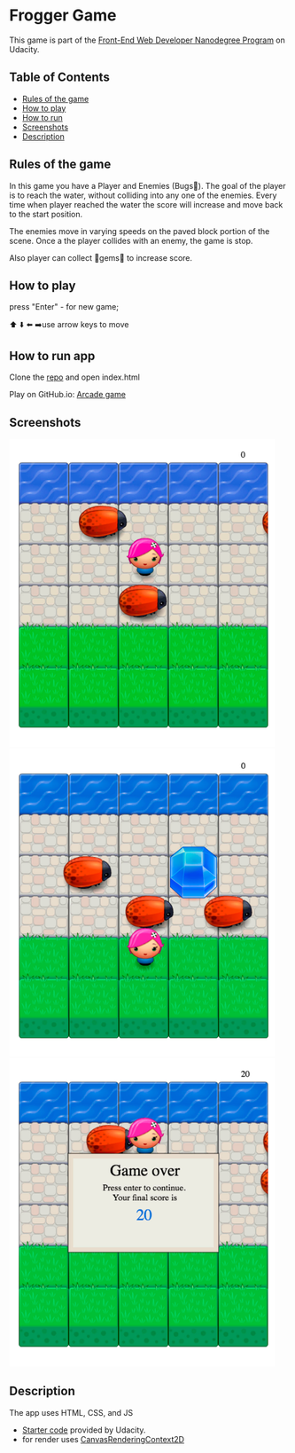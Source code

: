 # Frogger Game

This game is part of the [Front-End Web Developer Nanodegree Program](https://eu.udacity.com/course/front-end-web-developer-nanodegree--nd001) on Udacity.

## Table of Contents

* [Rules of the game](#rules-of-the-game)
* [How to play](#how-to-play)
* [How to run](#how-to-run)
* [Screenshots](#screenshots)
* [Description](#description)

## Rules of the game

  In this game you have a Player and Enemies (Bugs🐞). The goal of the player is to reach the water, without colliding into any one of the enemies. Every time when player reached the water the score will increase and move back to the start position.

  The enemies move in varying speeds on the paved block portion of the scene. Once a the player collides with an enemy, the game is stop.

  Also player can collect 💎gems💎 to increase score.

## How to play

  press "Enter" - for new game;

  ⬆️ ⬇️ ⬅️ ➡️use arrow keys to move

## How to run app

  Clone the [repo](https://github.com/mouseProgrammouse/frontend-nanodegree-arcade-game) and open index.html

  Play on GitHub.io: [Arcade game](https://mouseprogrammouse.github.io/frontend-nanodegree-arcade-game/)

## Screenshots

  <img src="https://github.com/mouseProgrammouse/frontend-nanodegree-arcade-game/blob/master/screenshots/game.png" width="480">
    <img src="https://github.com/mouseProgrammouse/frontend-nanodegree-arcade-game/blob/master/screenshots/gems.png" width="480">
      <img src="https://github.com/mouseProgrammouse/frontend-nanodegree-arcade-game/blob/master/screenshots/game-over.png" width="480">

## Description

The app uses HTML, CSS, and JS

- [Starter code](https://github.com/udacity/frontend-nanodegree-arcade-game) provided by Udacity.
- for render uses [CanvasRenderingContext2D](https://developer.mozilla.org/en-US/docs/Web/API/CanvasRenderingContext2D)
